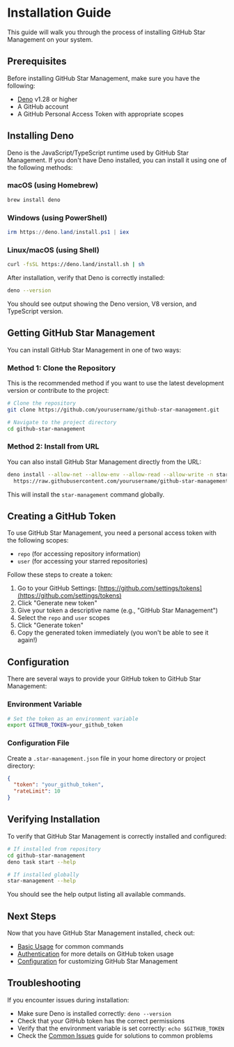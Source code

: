 # Installation Guide

This guide will walk you through the process of installing GitHub Star
Management on your system.

## Prerequisites

Before installing GitHub Star Management, make sure you have the following:

- [Deno](https://deno.land/) v1.28 or higher
- A GitHub account
- A GitHub Personal Access Token with appropriate scopes

## Installing Deno

Deno is the JavaScript/TypeScript runtime used by GitHub Star Management. If you
don't have Deno installed, you can install it using one of the following
methods:

### macOS (using Homebrew)

```bash
brew install deno
```

### Windows (using PowerShell)

```powershell
irm https://deno.land/install.ps1 | iex
```

### Linux/macOS (using Shell)

```bash
curl -fsSL https://deno.land/install.sh | sh
```

After installation, verify that Deno is correctly installed:

```bash
deno --version
```

You should see output showing the Deno version, V8 version, and TypeScript
version.

## Getting GitHub Star Management

You can install GitHub Star Management in one of two ways:

### Method 1: Clone the Repository

This is the recommended method if you want to use the latest development version
or contribute to the project:

```bash
# Clone the repository
git clone https://github.com/yourusername/github-star-management.git

# Navigate to the project directory
cd github-star-management
```

### Method 2: Install from URL

You can also install GitHub Star Management directly from the URL:

```bash
deno install --allow-net --allow-env --allow-read --allow-write -n star-management \
  https://raw.githubusercontent.com/yourusername/github-star-management/main/mod.ts
```

This will install the `star-management` command globally.

## Creating a GitHub Token

To use GitHub Star Management, you need a personal access token with the
following scopes:

- `repo` (for accessing repository information)
- `user` (for accessing your starred repositories)

Follow these steps to create a token:

1. Go to your GitHub Settings:
   [https://github.com/settings/tokens](https://github.com/settings/tokens)
2. Click "Generate new token"
3. Give your token a descriptive name (e.g., "GitHub Star Management")
4. Select the `repo` and `user` scopes
5. Click "Generate token"
6. Copy the generated token immediately (you won't be able to see it again!)

## Configuration

There are several ways to provide your GitHub token to GitHub Star Management:

### Environment Variable

```bash
# Set the token as an environment variable
export GITHUB_TOKEN=your_github_token
```

### Configuration File

Create a `.star-management.json` file in your home directory or project
directory:

```json
{
  "token": "your_github_token",
  "rateLimit": 10
}
```

## Verifying Installation

To verify that GitHub Star Management is correctly installed and configured:

```bash
# If installed from repository
cd github-star-management
deno task start --help

# If installed globally
star-management --help
```

You should see the help output listing all available commands.

## Next Steps

Now that you have GitHub Star Management installed, check out:

- [Basic Usage](basic-usage.md) for common commands
- [Authentication](authentication.md) for more details on GitHub token usage
- [Configuration](configuration.md) for customizing GitHub Star Management

## Troubleshooting

If you encounter issues during installation:

- Make sure Deno is installed correctly: `deno --version`
- Check that your GitHub token has the correct permissions
- Verify that the environment variable is set correctly: `echo $GITHUB_TOKEN`
- Check the [Common Issues](common-issues.md) guide for solutions to common
  problems
